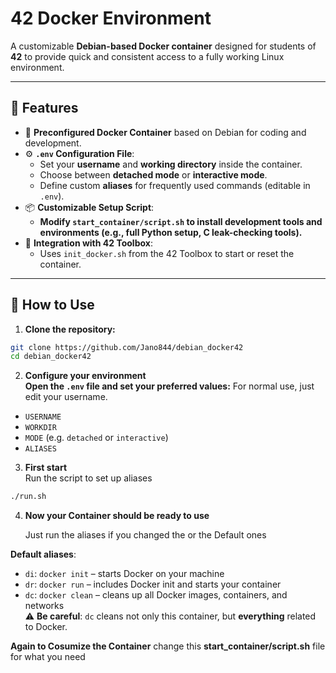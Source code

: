 # 42 Docker Environment

A customizable **Debian-based Docker container** designed for students of **42** to provide quick and consistent access to a fully working Linux environment.

---

## 🚀 Features

- 🐳 **Preconfigured Docker Container** based on Debian for coding and development.
- ⚙️ **`.env` Configuration File**:
  - Set your **username** and **working directory** inside the container.
  - Choose between **detached mode** or **interactive mode**.
  - Define custom **aliases** for frequently used commands (editable in `.env`).
- 📦 **Customizable Setup Script**:
  - **Modify `start_container/script.sh` to install development tools and environments (e.g., full Python setup, C leak-checking tools).**
- 🔄 **Integration with 42 Toolbox**:
  - Uses `init_docker.sh` from the 42 Toolbox to start or reset the container.

---

## 🧰 How to Use

1. **Clone the repository:**

  ```bash
  git clone https://github.com/Jano844/debian_docker42
  cd debian_docker42
  ```

2. **Configure your environment**   
**Open the `.env` file and set your preferred values:**
  For normal use, just edit your username. 

- `USERNAME`
- `WORKDIR`
- `MODE` (e.g. `detached` or `interactive`)
- `ALIASES`

3. **First start**  
Run the script to set up aliases

  ```bash
  ./run.sh
  ```

4. **Now your Container should be ready to use**
   
    Just run the aliases if you changed the or the Default ones

**Default aliases**:
- `di`: `docker init` – starts Docker on your machine
- `dr`: `docker run` – includes Docker init and starts your container
- `dc`: `docker clean` – cleans up all Docker images, containers, and networks  
  ⚠️ **Be careful**: `dc` cleans not only this container, but **everything** related to Docker.

**Again to Cosumize the Container**
  change this **start_container/script.sh** file for what you need
